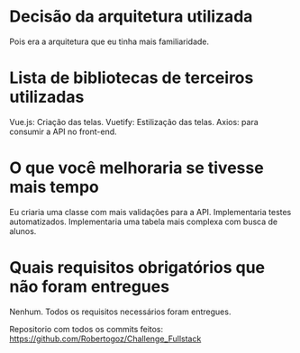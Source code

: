 # Decisão da arquitetura utilizada
Pois era a arquitetura que eu tinha mais familiaridade.

# Lista de bibliotecas de terceiros utilizadas
Vue.js: Criação das telas.
Vuetify: Estilização das telas.
Axios: para consumir a API no front-end.

# O que você melhoraria se tivesse mais tempo
Eu criaria uma classe com mais validações para a API.
Implementaria testes automatizados.
Implementaria uma tabela mais complexa com busca de alunos.

# Quais requisitos obrigatórios que não foram entregues
Nenhum. Todos os requisitos necessários foram entregues.

Repositorio com todos os commits feitos: https://github.com/Robertogoz/Challenge_Fullstack
